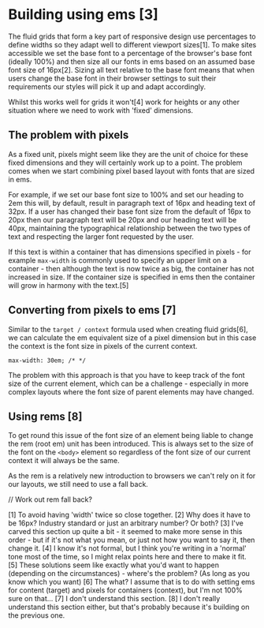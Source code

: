 # Building using ems [3]

The fluid grids that form a key part of responsive design use percentages to define widths so they adapt well to different viewport sizes[1]. To make sites accessible we set the base font to a percentage of the browser's base font (ideally 100%) and then size all our fonts in ems based on an assumed base font size of 16px[2]. Sizing all text relative to the base font means that when users change the base font in their browser settings to suit their requirements our styles will pick it up and adapt accordingly.

Whilst this works well for grids it won't[4] work for heights or any other situation where we need to work with 'fixed' dimensions.

## The problem with pixels
As a fixed unit, pixels might seem like they are the unit of choice for these fixed dimensions and they will certainly work up to a point. The problem comes when we start combining pixel based layout with fonts that are sized in ems. 

For example, if we set our base font size to 100% and set our heading to 2em this will, by default, result in paragraph text of 16px and heading text of 32px. If a user has changed their base font size from the default of 16px to 20px then our paragraph text will be 20px and our heading text will be 40px, maintaining the typographical relationship between the two types of text and respecting the larger font requested by the user.

If this text is within a container that has dimensions specified in pixels - for example `max-width` is commonly used to specify an upper limit on a container - then although the text is now twice as big, the container has not increased in size. If the container size is specified in ems then the container will grow in harmony with the text.[5]

## Converting from pixels to ems [7]
Similar to the `target / context` formula used when creating fluid grids[6], we can calculate the em equivalent size of a pixel dimension but in this case the context is the font size in pixels of the current context.

`max-width: 30em; /* */`

The problem with this approach is that you have to keep track of the font size of the current element, which can be a challenge - especially in more complex layouts where the font size of parent elements may have changed.

## Using rems [8]
To get round this issue of the font size of an element being liable to change the rem (root em) unit has been introduced. This is always set to the size of the font on the `<body>` element so regardless of the font size of our current context it will always be the same.

As the rem is a relatively new introduction to browsers we can't rely on it for our layouts, we still need to use a fall back.

// Work out rem fall back?




[1] To avoid having 'width' twice so close together.
[2] Why does it have to be 16px? Industry standard or just an arbitrary number? Or both?
[3] I've carved this section up quite a bit - it seemed to make more sense in this order - but if it's not what you mean, or just not how you want to say it, then change it.
[4] I know it's not formal, but I think you're writing in a 'normal' tone most of the time, so I might relax points here and there to make it fit. 
[5] These solutions seem like exactly what you'd want to happen (depending on the circumstances) - where's the problem? (As long as you know which you want)
[6] The what? I assume that is to do with setting ems for content (target) and pixels for containers (context), but I'm not 100% sure on that...
[7] I don't understand this section.
[8] I don't really understand this section either, but that's probably because it's building on the previous one. 
